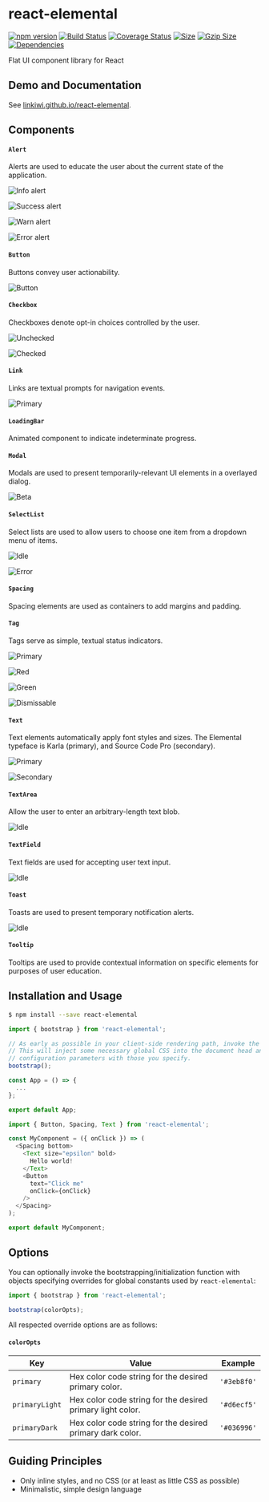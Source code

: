 # react-elemental

[![npm version](https://badge.fury.io/js/react-elemental.svg)](https://badge.fury.io/js/react-elemental)
[![Build Status](https://travis-ci.org/LINKIWI/react-elemental.svg?branch=master)](https://travis-ci.org/LINKIWI/react-elemental)
[![Coverage Status](https://coveralls.io/repos/github/LINKIWI/react-elemental/badge.svg?branch=master)](https://coveralls.io/github/LINKIWI/react-elemental?branch=master)
[![Size](http://img.badgesize.io/LINKIWI/react-elemental/gh-pages/react-elemental.js.svg)](https://github.com/LINKIWI/react-elemental/blob/gh-pages/react-elemental.js)
[![Gzip Size](http://img.badgesize.io/LINKIWI/react-elemental/gh-pages/react-elemental.js.svg?compression=gzip)](https://github.com/LINKIWI/react-elemental/blob/gh-pages/react-elemental.js)
[![Dependencies](https://david-dm.org/LINKIWI/react-elemental.svg)](https://david-dm.org/LINKIWI/react-elemental)

Flat UI component library for React

## Demo and Documentation

See [linkiwi.github.io/react-elemental](https://linkiwi.github.io/react-elemental).

## Components

#### `Alert`

Alerts are used to educate the user about the current state of the application.

![Info alert](https://linkiwi.github.io/react-elemental/images/alert/info.png)

![Success alert](https://linkiwi.github.io/react-elemental/images/alert/success.png)

![Warn alert](https://linkiwi.github.io/react-elemental/images/alert/warn.png)

![Error alert](https://linkiwi.github.io/react-elemental/images/alert/error.png)

#### `Button`

Buttons convey user actionability.

![Button](https://linkiwi.github.io/react-elemental/images/button/beta.png)

#### `Checkbox`

Checkboxes denote opt-in choices controlled by the user.

![Unchecked](https://linkiwi.github.io/react-elemental/images/checkbox/unchecked.png)

![Checked](https://linkiwi.github.io/react-elemental/images/checkbox/checked.png)

#### `Link`

Links are textual prompts for navigation events.

![Primary](https://linkiwi.github.io/react-elemental/images/link/primary.png)

#### `LoadingBar`

Animated component to indicate indeterminate progress.

#### `Modal`

Modals are used to present temporarily-relevant UI elements in a overlayed dialog.

![Beta](https://linkiwi.github.io/react-elemental/images/modal/beta.png)

#### `SelectList`

Select lists are used to allow users to choose one item from a dropdown menu of items.

![Idle](https://linkiwi.github.io/react-elemental/images/select-list/idle.png)

![Error](https://linkiwi.github.io/react-elemental/images/select-list/error.png)

#### `Spacing`

Spacing elements are used as containers to add margins and padding.

#### `Tag`

Tags serve as simple, textual status indicators.

![Primary](https://linkiwi.github.io/react-elemental/images/tag/primary.png)

![Red](https://linkiwi.github.io/react-elemental/images/tag/red.png)

![Green](https://linkiwi.github.io/react-elemental/images/tag/green.png)

![Dismissable](https://linkiwi.github.io/react-elemental/images/tag/dismissable.png)

#### `Text`

Text elements automatically apply font styles and sizes. The Elemental typeface is Karla (primary),
and Source Code Pro (secondary).

![Primary](https://linkiwi.github.io/react-elemental/images/text/primary.png)

![Secondary](https://linkiwi.github.io/react-elemental/images/text/secondary.png)

#### `TextArea`

Allow the user to enter an arbitrary-length text blob.

![Idle](https://linkiwi.github.io/react-elemental/images/text-area/idle.png)

#### `TextField`

Text fields are used for accepting user text input.

![Idle](https://linkiwi.github.io/react-elemental/images/text-field/idle.png)

#### `Toast`

Toasts are used to present temporary notification alerts.

![Idle](https://linkiwi.github.io/react-elemental/images/toast/idle.png)

#### `Tooltip`

Tooltips are used to provide contextual information on specific elements for purposes of user
education.

## Installation and Usage

```bash
$ npm install --save react-elemental
```

```javascript
import { bootstrap } from 'react-elemental';

// As early as possible in your client-side rendering path, invoke the bootstrapping function.
// This will inject some necessary global CSS into the document head and override default
// configuration parameters with those you specify.
bootstrap();

const App = () => {
  ...
};

export default App;
```

```javascript
import { Button, Spacing, Text } from 'react-elemental';

const MyComponent = ({ onClick }) => (
  <Spacing bottom>
    <Text size="epsilon" bold>
      Hello world!
    </Text>
    <Button
      text="Click me"
      onClick={onClick}
    />
  </Spacing>
);

export default MyComponent;
```

## Options

You can optionally invoke the bootstrapping/initialization function with objects specifying
overrides for global constants used by `react-elemental`:

```javascript
import { bootstrap } from 'react-elemental';

bootstrap(colorOpts);
```

All respected override options are as follows:

#### `colorOpts`

|Key|Value|Example|
|-|-|-|
|`primary`|Hex color code string for the desired primary color.|`'#3eb8f0'`|
|`primaryLight`|Hex color code string for the desired primary light color.|`'#d6ecf5'`|
|`primaryDark`|Hex color code string for the desired primary dark color.|`'#036996'`|

## Guiding Principles

* Only inline styles, and no CSS (or at least as little CSS as possible)
* Minimalistic, simple design language
